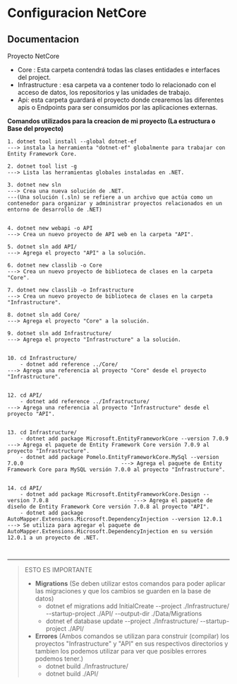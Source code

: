 # Configuracion NetCore

## Documentacion

Proyecto NetCore
 - Core : Esta carpeta contendrá todas las clases entidades e interfaces del
project.
 - Infrastructure : esa carpeta va a contener todo lo relacionado con el acceso de
datos, los repositorios y las unidades de trabajo.
 - Api: esta carpeta guardará el proyecto donde crearemos las diferentes apis o
Endpoints para ser consumidos por las aplicaciones externas.



**Comandos utilizados para la creacion de mi proyecto (La estructura o Base del proyecto)**

```Terminal
1. dotnet tool install --global dotnet-ef                                                               ---> instala la herramienta "dotnet-ef" globalmente para trabajar con Entity Framework Core.

2. dotnet tool list -g                                                                                  ---> Lista las herramientas globales instaladas en .NET.

3. dotnet new sln                                                                                       ---> Crea una nueva solución de .NET.
---(Una solución (.sln) se refiere a un archivo que actúa como un contenedor para organizar y administrar proyectos relacionados en un entorno de desarrollo de .NET)


4. dotnet new webapi -o API                                                                             ---> Crea un nuevo proyecto de API web en la carpeta "API".

5. dotnet sln add API/                                                                                  ---> Agrega el proyecto "API" a la solución.

6. dotnet new classlib -o Core                                                                          ---> Crea un nuevo proyecto de biblioteca de clases en la carpeta "Core".

7. dotnet new classlib -o Infrastructure                                                                ---> Crea un nuevo proyecto de biblioteca de clases en la carpeta "Infrastructure".

8. dotnet sln add Core/                                                                                 ---> Agrega el proyecto "Core" a la solución.

9. dotnet sln add Infrastructure/                                                                       ---> Agrega el proyecto "Infrastructure" a la solución.


10. cd Infrastructure/
    - dotnet add reference ../Core/                                                                     ---> Agrega una referencia al proyecto "Core" desde el proyecto "Infrastructure".


12. cd API/
    - dotnet add reference ../Infrastructure/                                                           ---> Agrega una referencia al proyecto "Infrastructure" desde el proyecto "API".


13. cd Infrastructure/
    - dotnet add package Microsoft.EntityFrameworkCore --version 7.0.9                                  ---> Agrega el paquete de Entity Framework Core versión 7.0.9 al proyecto "Infrastructure".
    - dotnet add package Pomelo.EntityFrameworkCore.MySql --version 7.0.0                               ---> Agrega el paquete de Entity Framework Core para MySQL versión 7.0.0 al proyecto "Infrastructure".


14. cd API/
    - dotnet add package Microsoft.EntityFrameworkCore.Design --version 7.0.8                           ---> Agrega el paquete de diseño de Entity Framework Core versión 7.0.8 al proyecto "API".
    - dotnet add package AutoMapper.Extensions.Microsoft.DependencyInjection --version 12.0.1           ---> Se utiliza para agregar el paquete de AutoMapper.Extensions.Microsoft.DependencyInjection en su versión 12.0.1 a un proyecto de .NET.



```

---
>ESTO ES IMPORTANTE
> - **Migrations** (Se deben utilizar estos comandos para poder aplicar las migraciones y que los cambios se guarden en la base de datos)
>   - dotnet ef migrations add InitialCreate --project ./Infrastructure/ --startup-project ./API/ --output-dir ./Data/Migrations
>   - dotnet ef database update --project ./Infrastructure/ --startup-project ./API/
> - **Errores** (Ambos comandos se utilizan para construir (compilar) los proyectos "Infrastructure" y "API" en sus respectivos directorios y tambien los podemos utilizar para ver que posibles errores podemos tener.)
>   - dotnet build ./Infrastructure/
>   - dotnet build ./API/




